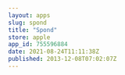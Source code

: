 ```yaml
---
layout: apps
slug: spond
title: "Spond"
store: apple
app_id: 755596884
date: 2021-08-24T11:11:38Z
published: 2013-12-08T07:02:07Z
---
```

